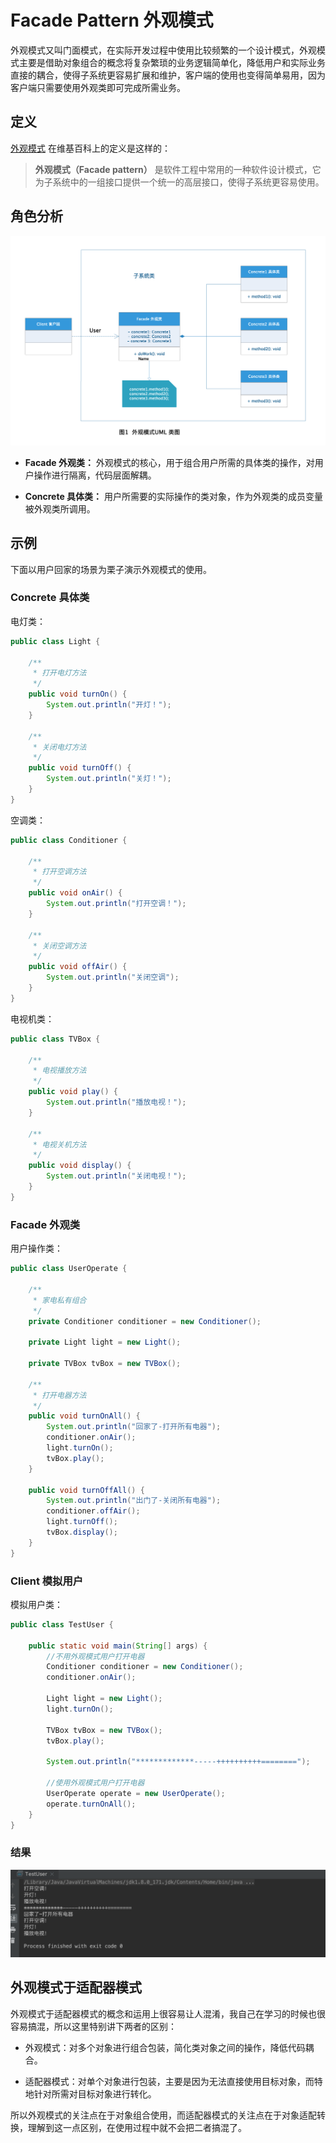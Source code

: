 # Facade Pattern 外观模式

外观模式又叫门面模式，在实际开发过程中使用比较频繁的一个设计模式，外观模式主要是借助对象组合的概念将复杂繁琐的业务逻辑简单化，降低用户和实际业务直接的耦合，使得子系统更容易扩展和维护，客户端的使用也变得简单易用，因为客户端只需要使用外观类即可完成所需业务。

## 定义

[外观模式](https://zh.wikipedia.org/wiki/%E5%A4%96%E8%A7%80%E6%A8%A1%E5%BC%8F) 在维基百科上的定义是这样的：

> **外观模式（Facade pattern）** 是软件工程中常用的一种软件设计模式，它为子系统中的一组接口提供一个统一的高层接口，使得子系统更容易使用。

## 角色分析

![外观模式UML图](../../static/facade.png)

+ **Facade 外观类：** 外观模式的核心，用于组合用户所需的具体类的操作，对用户操作进行隔离，代码层面解耦。

+ **Concrete 具体类：** 用户所需要的实际操作的类对象，作为外观类的成员变量被外观类所调用。


## 示例

下面以用户回家的场景为栗子演示外观模式的使用。

### Concrete 具体类

电灯类：

```java
public class Light {

    /**
     * 打开电灯方法
     */
    public void turnOn() {
        System.out.println("开灯！");
    }

    /**
     * 关闭电灯方法
     */
    public void turnOff() {
        System.out.println("关灯！");
    }
}

```

空调类：

```java
public class Conditioner {

    /**
     * 打开空调方法
     */
    public void onAir() {
        System.out.println("打开空调！");
    }

    /**
     * 关闭空调方法
     */
    public void offAir() {
        System.out.println("关闭空调");
    }
}
```

电视机类：

```java
public class TVBox {

    /**
     * 电视播放方法
     */
    public void play() {
        System.out.println("播放电视！");
    }

    /**
     * 电视关机方法
     */
    public void display() {
        System.out.println("关闭电视！");
    }
}
```

### Facade 外观类

用户操作类：

```java
public class UserOperate {

    /**
     * 家电私有组合
     */
    private Conditioner conditioner = new Conditioner();
    
    private Light light = new Light();
    
    private TVBox tvBox = new TVBox();

    /**
     * 打开电器方法
     */
    public void turnOnAll() {
        System.out.println("回家了-打开所有电器");
        conditioner.onAir();
        light.turnOn();
        tvBox.play();
    }
    
    public void turnOffAll() {
        System.out.println("出门了-关闭所有电器");
        conditioner.offAir();
        light.turnOff();
        tvBox.display();
    }
}
```

### Client 模拟用户

模拟用户类：

```java
public class TestUser {

    public static void main(String[] args) {
        //不用外观模式用户打开电器
        Conditioner conditioner = new Conditioner();
        conditioner.onAir();

        Light light = new Light();
        light.turnOn();

        TVBox tvBox = new TVBox();
        tvBox.play();

        System.out.println("*************-----++++++++++========");

        //使用外观模式用户打开电器
        UserOperate operate = new UserOperate();
        operate.turnOnAll();
    }
}
```

### 结果

![外观模式示例结果](../../static/facade-result.png)

## 外观模式于适配器模式

外观模式于适配器模式的概念和运用上很容易让人混淆，我自己在学习的时候也很容易搞混，所以这里特别讲下两者的区别：

+ 外观模式：对多个对象进行组合包装，简化类对象之间的操作，降低代码耦合。

+ 适配器模式：对单个对象进行包装，主要是因为无法直接使用目标对象，而特地针对所需对目标对象进行转化。

所以外观模式的关注点在于对象组合使用，而适配器模式的关注点在于对象适配转换，理解到这一点区别，在使用过程中就不会把二者搞混了。

